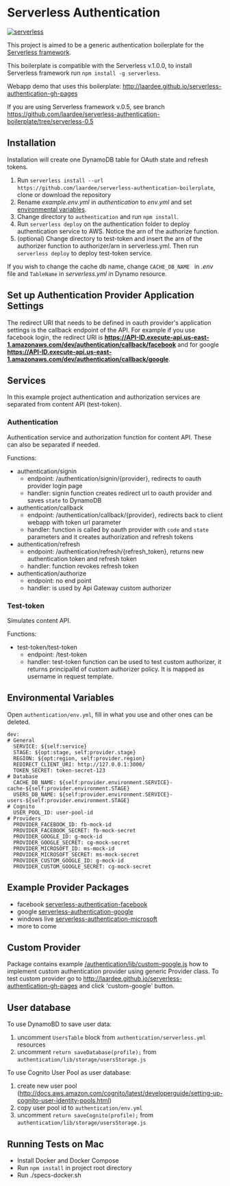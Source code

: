 # Serverless Authentication

[![serverless](http://public.serverless.com/badges/v3.svg)](http://www.serverless.com)

This project is aimed to be a generic authentication boilerplate for the [Serverless framework](http://www.serverless.com).

This boilerplate is compatible with the Serverless v.1.0.0, to install Serverless framework run `npm install -g serverless`.

Webapp demo that uses this boilerplate: http://laardee.github.io/serverless-authentication-gh-pages

If you are using Serverless framework v.0.5, see branch https://github.com/laardee/serverless-authentication-boilerplate/tree/serverless-0.5

## Installation

Installation will create one DynamoDB table for OAuth state and refresh tokens.

1. Run `serverless install --url https://github.com/laardee/serverless-authentication-boilerplate`, clone or download the repository
2. Rename _example.env.yml_ in _authentication_ to _env.yml_ and set [environmental variables](#env-vars).
3. Change directory to `authentication` and run `npm install`.
4. Run `serverless deploy` on the authentication folder to deploy authentication service to AWS. Notice the arn of the authorize function.
5. (optional) Change directory to test-token and insert the arn of the authorizer function to authorizer/arn in serverless.yml. Then run `serverless deploy` to deploy test-token service.

If you wish to change the cache db name, change `CACHE_DB_NAME ` in _.env_ file and `TableName` in _serverless.yml_ in Dynamo resource.

## Set up Authentication Provider Application Settings

The redirect URI that needs to be defined in oauth provider's application settings is the callback endpoint of the API. For example if you use facebook login, the redirect URI is **https://API-ID.execute-api.us-east-1.amazonaws.com/dev/authentication/callback/facebook** and for google **https://API-ID.execute-api.us-east-1.amazonaws.com/dev/authentication/callback/google**.

## Services

In this example project authentication and authorization services are separated from content API (test-token).

### Authentication

Authentication service and authorization function for content API. These can also be separated if needed.

Functions:

* authentication/signin
  * endpoint: /authentication/signin/{provider}, redirects to oauth provider login page
  * handler: signin function creates redirect url to oauth provider and saves `state` to DynamoDB
* authentication/callback
  * endpoint: /authentication/callback/{provider}, redirects back to client webapp with token url parameter
  * handler: function is called by oauth provider with `code` and `state` parameters and it creates authorization and refresh tokens
* authentication/refresh
  * endpoint: /authentication/refresh/{refresh_token}, returns new authentication token and refresh token
  * handler: function revokes refresh token
* authentication/authorize
  * endpoint: no end point
  * handler: is used by Api Gateway custom authorizer

### Test-token

Simulates content API.

Functions:

* test-token/test-token
  * endpoint: /test-token
  * handler: test-token function can be used to test custom authorizer, it returns principalId of custom authorizer policy. It is mapped as username in request template.

## <a id="env-vars"></a>Environmental Variables

Open `authentication/env.yml`, fill in what you use and other ones can be deleted.

```
dev:
# General
  SERVICE: ${self:service}
  STAGE: ${opt:stage, self:provider.stage}
  REGION: ${opt:region, self:provider.region}
  REDIRECT_CLIENT_URI: http://127.0.0.1:3000/
  TOKEN_SECRET: token-secret-123
# Database
  CACHE_DB_NAME: ${self:provider.environment.SERVICE}-cache-${self:provider.environment.STAGE}
  USERS_DB_NAME: ${self:provider.environment.SERVICE}-users-${self:provider.environment.STAGE}
# Cognito
  USER_POOL_ID: user-pool-id
# Providers
  PROVIDER_FACEBOOK_ID: fb-mock-id
  PROVIDER_FACEBOOK_SECRET: fb-mock-secret
  PROVIDER_GOOGLE_ID: g-mock-id
  PROVIDER_GOOGLE_SECRET: cg-mock-secret
  PROVIDER_MICROSOFT_ID: ms-mock-id
  PROVIDER_MICROSOFT_SECRET: ms-mock-secret
  PROVIDER_CUSTOM_GOOGLE_ID: g-mock-id
  PROVIDER_CUSTOM_GOOGLE_SECRET: cg-mock-secret
```

## Example Provider Packages

* facebook [serverless-authentication-facebook](https://www.npmjs.com/package/serverless-authentication-facebook)
* google [serverless-authentication-google](https://www.npmjs.com/package/serverless-authentication-google)
* windows live [serverless-authentication-microsoft](https://www.npmjs.com/package/serverless-authentication-microsoft)
* more to come

## <a id="custom-provider"></a>Custom Provider

Package contains example [/authentication/lib/custom-google.js](https://github.com/laardee/serverless-authentication-boilerplate/blob/master/authentication/lib/custom-google.js) how to implement custom authentication provider using generic Provider class. To test custom provider go to http://laardee.github.io/serverless-authentication-gh-pages and click 'custom-google' button.

## User database

To use DynamoBD to save user data:
1. uncomment `UsersTable` block from `authentication/serverless.yml` resources
2. uncomment `return saveDatabase(profile);` from `authentication/lib/storage/usersStorage.js`

To use Cognito User Pool as user database:
1. create new user pool (http://docs.aws.amazon.com/cognito/latest/developerguide/setting-up-cognito-user-identity-pools.html)
2. copy user pool id to `authentication/env.yml`
3. uncomment `return saveCognito(profile);` from `authentication/lib/storage/usersStorage.js`

## Running Tests on Mac

* Install Docker and Docker Compose
* Run `npm install` in project root directory 
* Run ./specs-docker.sh
